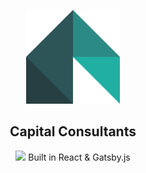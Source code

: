 <p align="center">
  <a href="https://www.thecapitalconsultants.com" target="_blank">
    <img alt="Capital Consultants" width="150px" src="https://raw.githubusercontent.com/awl1991/capital-consultants/master/src/images/logo-1024.png?token=ADY3SWPNENH4NJRLXWFDSF27IEXNO">
  </a>
</p>
<h2 align="center">
  Capital Consultants
</h2>
<p align="center" line-height='4'>
  <img src="https://api.netlify.com/api/v1/badges/181d8830-fd2f-445e-bec0-5624a39e3ce7/deploy-status">
  Built in React & Gatsby.js
</p>
